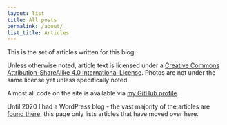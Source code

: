 ```yaml
---
layout: list
title: All posts
permalink: /about/
list_title: Articles
---
```

This is the set of articles written for this blog.

Unless otherwise noted, article text  is licensed under a [Creative Commons Attribution-ShareAlike 4.0 International License](http://creativecommons.org/licenses/by-sa/4.0/). Photos are not under the same license yet unless specifically noted.

Almost all code on the site is available via [my GitHub profile](https://github.com/joereddington).

Until 2020 I had a WordPress blog - the vast majority of the articles are [found there](http://joereddington.com/all-posts/), this page only lists articles that have moved over here. 
